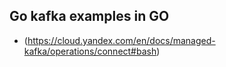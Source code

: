 ## Go kafka examples in GO 

- (https://cloud.yandex.com/en/docs/managed-kafka/operations/connect#bash)